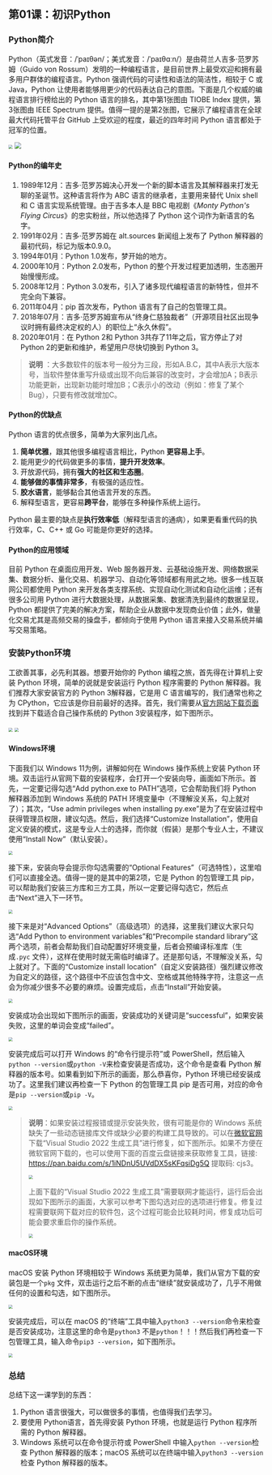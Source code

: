## 第01课：初识Python

### Python简介

Python（英式发音：/ˈpaɪθən/；美式发音：/ˈpaɪθɑːn/）是由荷兰人吉多·范罗苏姆（Guido von
Rossum）发明的一种编程语言，是目前世界上最受欢迎和拥有最多用户群体的编程语言。Python 强调代码的可读性和语法的简洁性，相较于
C 或 Java，Python 让使用者能够用更少的代码表达自己的意图。下面是几个权威的编程语言排行榜给出的 Python 语言的排名，其中第1张图由
TIOBE Index 提供，第3张图由 IEEE Spectrum 提供。值得一提的是第2张图，它展示了编程语言在全球最大代码托管平台 GitHub
上受欢迎的程度，最近的四年时间 Python 语言都处于冠军的位置。

<img src="https://tencent.cos.mobaijun.com/xxbj_img/202405301441104.png" style="zoom:50%;">

<img src="https://tencent.cos.mobaijun.com/xxbj_img/202405301442663.png" style="zoom:80%;">

#### Python的编年史

1. 1989年12月：吉多·范罗苏姆决心开发一个新的脚本语言及其解释器来打发无聊的圣诞节。这种语言将作为 ABC 语言的继承者，主要用来替代
   Unix shell 和 C 语言实现系统管理。由于吉多本人是 BBC 电视剧《*Monty Python's Flying Circus*》的忠实粉丝，所以他选择了
   Python 这个词作为新语言的名字。
2. 1991年02月：吉多·范罗苏姆在 alt.sources 新闻组上发布了 Python 解释器的最初代码，标记为版本0.9.0。
3. 1994年01月：Python 1.0发布，梦开始的地方。
4. 2000年10月：Python 2.0发布，Python 的整个开发过程更加透明，生态圈开始慢慢形成。
5. 2008年12月：Python 3.0发布，引入了诸多现代编程语言的新特性，但并不完全向下兼容。
6. 2011年04月：pip 首次发布，Python 语言有了自己的包管理工具。
7. 2018年07月：吉多·范罗苏姆宣布从“终身仁慈独裁者”（开源项目社区出现争议时拥有最终决定权的人）的职位上“永久休假”。
8. 2020年01月：在 Python 2和 Python 3共存了11年之后，官方停止了对 Python 2的更新和维护，希望用户尽快切换到 Python 3。

> **说明**
> ：大多数软件的版本号一般分为三段，形如A.B.C，其中A表示大版本号，当软件整体重写升级或出现不向后兼容的改变时，才会增加A；B表示功能更新，出现新功能时增加B；C表示小的改动（例如：修复了某个Bug），只要有修改就增加C。

#### Python的优缺点

Python 语言的优点很多，简单为大家列出几点。

1. **简单优雅**，跟其他很多编程语言相比，Python **更容易上手**。
2. 能用更少的代码做更多的事情，**提升开发效率**。
3. 开放源代码，拥有**强大的社区和生态圈**。
4. **能够做的事情非常多**，有极强的适应性。
5. **胶水语言**，能够黏合其他语言开发的东西。
6. 解释型语言，更容易**跨平台**，能够在多种操作系统上运行。

Python 最主要的缺点是**执行效率低**（解释型语言的通病），如果更看重代码的执行效率，C、C++ 或 Go 可能是你更好的选择。

#### Python的应用领域

目前 Python 在桌面应用开发、Web 服务器开发、云基础设施开发、网络数据采集、数据分析、量化交易、机器学习、自动化等领域都有用武之地。很多一线互联网公司都使用
Python 来开发各类支撑系统、实现自动化测试和自动化运维；还有很多公司用 Python 进行大数据处理，从数据采集、数据清洗到最终的数据呈现，Python
都提供了完美的解决方案，帮助企业从数据中发现商业价值；此外，做量化交易尤其是高频交易的操盘手，都倾向于使用 Python
语言来接入交易系统并编写交易策略。

### 安装Python环境

工欲善其事，必先利其器。想要开始你的 Python 编程之旅，首先得在计算机上安装 Python 环境，简单的说就是安装运行 Python 程序需要的
Python 解释器。我们推荐大家安装官方的 Python 3解释器，它是用 C 语言编写的，我们通常也称之为
CPython，它应该是你目前最好的选择。首先，我们需要从[官方网站下载页面](https://www.python.org/downloads/)找到并下载适合自己操作系统的
Python 3安装程序，如下图所示。

<img src="https://tencent.cos.mobaijun.com/xxbj_img/202405301442960.png" style="zoom:50%;">

<img src="https://tencent.cos.mobaijun.com/xxbj_img/202405301442494.png" style="zoom:50%;">

#### Windows环境

下面我们以 Windows 11为例，讲解如何在 Windows 操作系统上安装 Python 环境。双击运行从官网下载的安装程序，会打开一个安装向导，画面如下所示。首先，一定要记得勾选“Add
python.exe to PATH”选项，它会帮助我们将 Python 解释器添加到 Windows 系统的 PATH 环境变量中（不理解没关系，勾上就对了）；其次，“Use
admin privileges when installing py.exe”是为了在安装过程中获得管理员权限，建议勾选。然后，我们选择“Customize
Installation”，使用自定义安装的模式，这是专业人士的选择，而你就（假装）是那个专业人士，不建议使用“Install Now”（默认安装）。

<img src="https://tencent.cos.mobaijun.com/xxbj_img/202405301442079.png" style="zoom:50%;">

接下来，安装向导会提示你勾选需要的“Optional Features”（可选特性），这里咱们可以直接全选。值得一提的是其中的第2项，它是 Python
的包管理工具 pip，可以帮助我们安装三方库和三方工具，所以一定要记得勾选它，然后点击“Next”进入下一环节。

<img src="https://tencent.cos.mobaijun.com/xxbj_img/202405301442353.png" style="zoom:50%;">

接下来是对“Advanced Options”（高级选项）的选择，这里我们建议大家只勾选“Add Python to environment variables”和“Precompile
standard library”这两个选项，前者会帮助我们自动配置好环境变量，后者会预编译标准库（生成`.pyc`
文件），这样在使用时就无需临时编译了。还是那句话，不理解没关系，勾上就对了。下面的“Customize install
location”（自定义安装路径）强烈建议修改为自定义的路径，这个路径中不应该包含中文、空格或其他特殊字符，注意这一点会为你减少很多不必要的麻烦。设置完成后，点击“Install”开始安装。

<img src="https://tencent.cos.mobaijun.com/xxbj_img/202405301442946.png" style="zoom:50%;">

安装成功会出现如下图所示的画面，安装成功的关键词是“successful”，如果安装失败，这里的单词会变成“failed”。

<img src="https://tencent.cos.mobaijun.com/xxbj_img/202405301442330.png" style="zoom:50%;">

安装完成后可以打开 Windows 的“命令行提示符”或 PowerShell，然后输入`python --version`或`python -V`来检查安装是否成功，这个命令是查看
Python 解释器的版本号。如果看到如下所示的画面，那么恭喜你，Python 环境已经安装成功了。这里我们建议再检查一下 Python 的包管理工具
pip 是否可用，对应的命令是`pip --version`或`pip -V`。

<img src="https://tencent.cos.mobaijun.com/xxbj_img/202405301442169.png" style="zoom:50%;">

> **说明**：如果安装过程报错或提示安装失败，很有可能是你的 Windows
> 系统缺失了一些动态链接库文件或缺少必要的构建工具导致的。可以在[微软官网](https://visualstudio.microsoft.com/zh-hans/downloads/)
> 下载“Visual Studio 2022
> 生成工具”进行修复，如下图所示。如果不方便在微软官网下载的，也可以使用下面的百度云盘链接来获取修复工具，链接: https://pan.baidu.com/s/1iNDnU5UVdDX5sKFqsiDg5Q
> 提取码: cjs3。
>
> <img src="https://tencent.cos.mobaijun.com/xxbj_img/202405301442265.png" style="zoom:50%;">
>
> 上面下载的“Visual Studio 2022
> 生成工具”需要联网才能运行，运行后会出现如下图所示的画面，大家可以参考下图勾选对应的选项进行修复。修复过程需要联网下载对应的软件包，这个过程可能会比较耗时间，修复成功后可能会要求重启你的操作系统。
>
> <img src="https://tencent.cos.mobaijun.com/xxbj_img/202405301442328.png" style="zoom:50%;">

#### macOS环境

macOS 安装 Python 环境相较于 Windows 系统更为简单，我们从官方下载的安装包是一个`pkg`
文件，双击运行之后不断的点击“继续”就安装成功了，几乎不用做任何的设置和勾选，如下图所示。

<img src="https://tencent.cos.mobaijun.com/xxbj_img/202405301442784.png" style="zoom:50%;">

安装完成后，可以在 macOS 的“终端”工具中输入`python3 --version`命令来检查是否安装成功，注意这里的命令是`python3`
不是`python`！！！然后我们再检查一下包管理工具，输入命令`pip3 --version`，如下图所示。

<img src="https://tencent.cos.mobaijun.com/xxbj_img/202405301442583.png" style="zoom:50%;">

### 总结

总结下这一课学到的东西：

1. Python 语言很强大，可以做很多的事情，也值得我们去学习。
2. 要使用 Python语言，首先得安装 Python 环境，也就是运行 Python 程序所需的 Python 解释器。
3. Windows 系统可以在命令提示符或 PowerShell 中输入`python --version`检查 Python 解释器的版本；macOS
   系统可以在终端中输入`python3 --version`检查 Python 解释器的版本。

